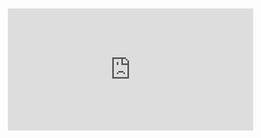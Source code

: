 <div style="position:relative;padding-bottom:48%; margin:10px">
    <iframe src="https://www.youtube.com/embed/bUmIQhC8AvQ?start=0" frameborder="0" allow="accelerometer; autoplay; encrypted-media; gyroscope; picture-in-picture" allowfullscreen 
    	style="position:absolute;width:100%;height:100%;"></iframe>
</div>
